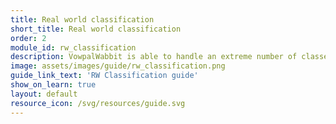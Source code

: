 ```yaml
---
title: Real world classification
short_title: Real world classification
order: 2
module_id: rw_classification
description: VowpalWabbit is able to handle an extreme number of classes when solving a classification problem, in the order of tens of thousands(is this correct). This lends itself well to the real world where there can be many possible classes.
image: assets/images/guide/rw_classification.png
guide_link_text: 'RW Classification guide'
show_on_learn: true
layout: default
resource_icon: /svg/resources/guide.svg
---
```


